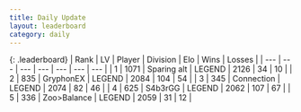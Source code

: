 ```yaml
---
title: Daily Update
layout: leaderboard
category: daily
---
```


{: .leaderboard}
| Rank | LV | Player | Division | Elo | Wins | Losses |
| --- | --- | --- | --- | --- | --- | --- |
| <span data-change="0">1</span> | 1071 | <span title="ID: 203132">Sparing alt</span> | LEGEND | <span data-change="6">2126</span> | <span data-change="1">34</span> | <span data-change="0">10</span> |
| <span data-change="0">2</span> | 835 | <span title="ID: 315148">GryphonEX</span> | LEGEND | <span data-change="-1">2084</span> | <span data-change="19">104</span> | <span data-change="10">54</span> |
| <span data-change="3">3</span> | 345 | <span title="ID: 539711">Connection</span> | LEGEND | <span data-change="40">2074</span> | <span data-change="26">82</span> | <span data-change="14">46</span> |
| <span data-change="-1">4</span> | 625 | <span title="ID: 166888">S4b3rGG</span> | LEGEND | <span data-change="15">2062</span> | <span data-change="23">107</span> | <span data-change="12">67</span> |
| <span data-change="17">5</span> | 336 | <span title="ID: 382502">Zoo&gt;Balance</span> | LEGEND | <span data-change="59">2059</span> | <span data-change="14">31</span> | <span data-change="7">12</span> |